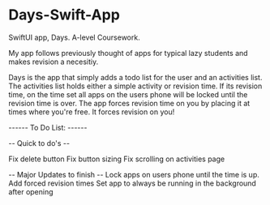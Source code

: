 # Days-Swift-App
SwiftUI app, Days. A-level Coursework.

My app follows previously thought of apps for typical lazy students and makes revision a necesitiy. 

Days is the app that simply adds a todo list for the user and an activities list. The activities list holds 
either a simple activity or revision time. If its revision time, on the time set all apps on the users phone
will be locked until the revision time is over. The app forces revision time on you by placing it
at times where you're free. It forces revision on you!

------ To Do List: ------

-- Quick to do's --

Fix delete button
Fix button sizing
Fix scrolling on activities page

-- Major Updates to finish --
Lock apps on users phone until the time is up.
Add forced revision times
Set app to always be running in the background after opening
